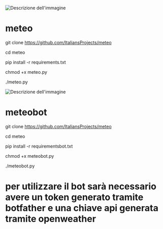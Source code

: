 ![Descrizione dell'immagine](https://i.postimg.cc/YS0kqhh6/IMG-20240417-161303-455.jpg)

# meteo

git clone https://github.com/ItaliansProjects/meteo

cd meteo

pip install -r requirements.txt

chmod +x meteo.py

./meteo.py


![Descrizione dell'immagine](https://i.postimg.cc/L5XjxkXq/IMG-20240417-185052-826.jpg)

# meteobot

git clone https://github.com/ItaliansProjects/meteo

cd meteo

pip install -r requirementsbot.txt

chmod +x meteobot.py

./meteobot.py

# per utilizzare il bot sarà necessario avere un token generato tramite botfather e una chiave api generata tramite openweather
